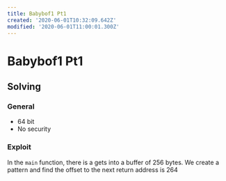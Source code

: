 ```yaml
---
title: Babybof1 Pt1
created: '2020-06-01T10:32:09.642Z'
modified: '2020-06-01T11:00:01.300Z'
---
```


# Babybof1 Pt1
## Solving
### General
- 64 bit
- No security
### Exploit
In the `main` function, there is a gets into a buffer of $256$ bytes.
We create a pattern and find the offset to the next return address is $264$

```python
```
